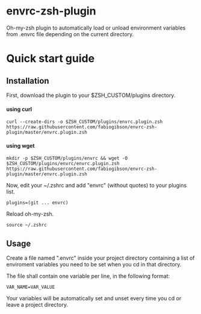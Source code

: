 envrc-zsh-plugin
=================

Oh-my-zsh plugin to automatically load or unload environment variables from .envrc file depending on the current directory.

# Quick start guide

Installation
--------------------

First, download the plugin to your $ZSH_CUSTOM/plugins directory.

#### using curl

    curl --create-dirs -o $ZSH_CUSTOM/plugins/envrc.plugin.zsh https://raw.githubusercontent.com/fabiogibson/envrc-zsh-plugin/master/envrc.plugin.zsh
    

#### using wget

    mkdir -p $ZSH_CUSTOM/plugins/envrc && wget -O $ZSH_CUSTOM/plugins/envrc/envrc.plugin.zsh https://raw.githubusercontent.com/fabiogibson/envrc-zsh-plugin/master/envrc.plugin.zsh

Now, edit your ~/.zshrc and add "envrc" (without quotes) to your plugins list. 

    plugins=(git ... envrc)

Reload oh-my-zsh.

    source ~/.zshrc

Usage
--------------------

Create a file named ".envrc" inside your project directory containing a list of enviroment variables you need to be set when you cd in that directory.

The file shall contain one variable per line, in the following format:

    VAR_NAME=VAR_VALUE

Your variables will be automatically set and unset every time you cd or leave a project directory.
